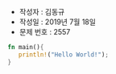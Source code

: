 * 작성자 : 김동규
* 작성일 : 2019년 7월 18일
* 문제 번호 : 2557

 ```rust
fn main(){
    println!("Hello World!");
}
 ```

